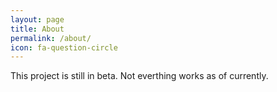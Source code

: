 ```yaml
---
layout: page
title: About
permalink: /about/
icon: fa-question-circle
---
```


This project is still in beta. Not everthing works as of currently.

